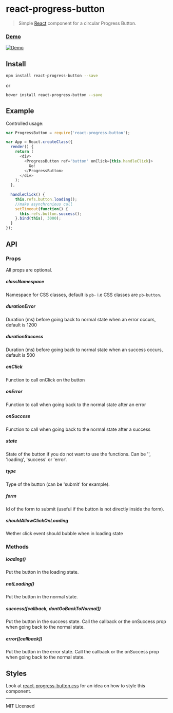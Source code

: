 # react-progress-button

> Simple [React](http://facebook.github.io/react/index.html) component for a circular Progress Button.

### [Demo](https://mathieudutour.github.io/react-progress-button)

[![Demo](https://cdn.rawgit.com/mathieudutour/react-progress-button/master/example/demo.gif "Demo")](https://github.com/mathieudutour/react-progress-button/blob/master/example/index.html)

## Install

```bash
npm install react-progress-button --save
```

or

```bash
bower install react-progress-button --save
```

## Example

Controlled usage:

```javascript
var ProgressButton = require('react-progress-button');

var App = React.createClass({
  render() {
    return (
      <div>
        <ProgressButton ref='button' onClick={this.handleClick}>
          Go!
        </ProgressButton>
      </div>
    );
  },
  
  handleClick() {
    this.refs.button.loading();
    //make asynchronious call
    setTimeout(function() {
      this.refs.button.success();
    }.bind(this), 3000);
  }
});
```

## API

### Props

All props are optional.

##### classNamespace

Namespace for CSS classes, default is `pb-` i.e CSS classes are `pb-button`.

##### durationError

Duration (ms) before going back to normal state when an error occurs,
default is 1200

##### durationSuccess

Duration (ms) before going back to normal state when an success occurs,
default is 500

##### onClick

Function to call onClick on the button

##### onError

Function to call when going back to the normal state after an error

##### onSuccess

Function to call when going back to the normal state after a success

##### state

State of the button if you do not want to use the functions. Can be '', 'loading', 'success' or 'error'.

##### type

Type of the button (can be 'submit' for example).

##### form

Id of the form to submit (useful if the button is not directly inside the form).

##### shouldAllowClickOnLoading

Wether click event should bubble when in loading state

### Methods

##### loading()

Put the button in the loading state.

##### notLoading()

Put the button in the normal state.

##### success([callback, dontGoBackToNormal])

Put the button in the success state. Call the callback or the onSuccess prop when going back to the normal state.

##### error([callback])

Put the button in the error state. Call the callback or the onSuccess prop when going back to the normal state.

## Styles

Look at [react-progress-button.css](https://github.com/mathieudutour/react-progress-button/blob/master/react-progress-button.css) for an idea on how to style this component.

---

MIT Licensed



